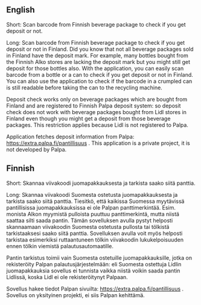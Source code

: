 ## English

Short:
Scan barcode from Finnish beverage package to check if you get deposit or not.

Long:
Scan barcode from Finnish beverage package to check if you get deposit or not in Finland. Did you know that not all beverage packages sold in Finland have the deposit mark. For example, many bottles bought from the Finnish Alko stores are lacking the deposit mark but you might still get deposit for those bottles also. With the application, you can easily scan barcode from a bottle or a can to check if you get deposit or not in Finland. You can also use the application to check if the barcode in a crumpled can is still readable before taking the can to the recycling machine.

Deposit check works only on beverage packages which are bought from Finland and are registered to Finnish Palpa deposit system: so deposit check does not work with beverage packages bought from Lidl stores in Finland even though you might get a deposit from those beverage packages. This restriction applies because Lidl is not registered to Palpa.

Application fetches deposit information from Palpa: https://extra.palpa.fi/pantillisuus . This application is a private project, it is not developed by Palpa.

## Finnish

Short:
Skannaa viivakoodi juomapakkauksesta ja tarkista saako siitä panttia.

Long:
Skannaa viivakoodi Suomesta ostetusta juomapakkauksesta ja tarkista saako siitä panttia. Tiesitkö, että kaikissa Suomessa myytävissä pantillisissa juomapakkauksissa ei ole Palpan panttimerkintää. Esim. monista Alkon myymistä pulloista puuttuu panttimerkintä, mutta niistä saattaa silti saada pantin. Tämän sovelluksen avulla pystyt helposti skannaamaan viivakoodin Suomesta ostetusta pullosta tai tölkistä tarkistaaksesi saako siitä panttia. Sovelluksen avulla voit myös helposti tarkistaa esimerkiksi ruttaantuneen tölkin viivakoodin lukukelpoisuuden ennen tölkin viemistä palautusautomaatille.

Pantin tarkistus toimii vain Suomesta ostetuille juomapakkauksille, jotka on rekisteröity Palpan palautusjärjestelmään: eli Suomesta ostettuja Lidlin juomapakkauksia sovellus ei tunnista vaikka niistä voikin saada pantin Lidlissä, koska Lidl ei ole rekisteröitynyt Palpaan.

Sovellus hakee tiedot Palpan sivuilta: https://extra.palpa.fi/pantillisuus . Sovellus on yksityinen projekti, ei siis Palpan kehittämä.
